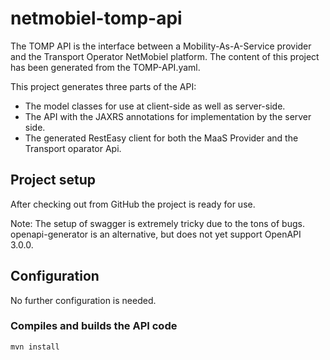 # netmobiel-tomp-api

The TOMP API is the interface between a Mobility-As-A-Service provider and the Transport Operator NetMobiel  platform. The content of this project has been generated from the TOMP-API.yaml. 

This project generates three parts of the API:
* The model classes for use at client-side as well as server-side.
* The API with the JAXRS annotations for implementation by the server side.
* The generated RestEasy client for both the MaaS Provider and the Transport oparator Api.

## Project setup
After checking out from GitHub the project is ready for use.

Note: The setup of swagger is extremely tricky due to the tons of bugs. openapi-generator is an alternative, but does not yet support OpenAPI 3.0.0.

## Configuration
No further configuration is needed. 

### Compiles and builds the API code 
```
mvn install
```

